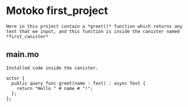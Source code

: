 # Motoko first_project

    Here in this project contain a *greet()* function which returns any text that we input, and this function is inside the canister named *first_canister*

## main.mo

    Installed code inside the canister.

```motoko
actor {
  public query func greet(name : Text) : async Text {
    return "Hello " # name # "!";
  };
};
```

